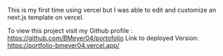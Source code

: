 This is my first time using vercel but I was able to edit and customize an next.js template on vercel.

To view this project visit my Github profile : https://github.com/BMeyer04/portofolio
Link to deployed Version: https://portfolio-bmeyer04.vercel.app/
